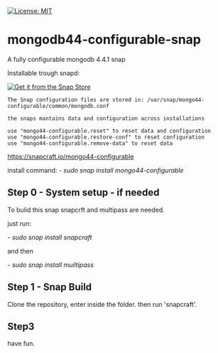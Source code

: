   [![License: MIT](https://img.shields.io/badge/License-MIT-yellow.svg)](https://opensource.org/licenses/MIT)




# mongodb44-configurable-snap





A fully configurable mongodb 4.4.1 snap 

Installable trough snapd:

[![Get it from the Snap Store](https://snapcraft.io/static/images/badges/en/snap-store-black.svg)](https://snapcraft.io/mongo44-configurable)


    The Snap configuration files are stored in: /var/snap/mongo44-configurable/common/mongodb.conf 
   
    the snaps mantains data and configuration across installations
    
    use "mongo44-configurable.reset" to reset data and configuration    
    use "mongo44-configurable.restore-conf" to reset configuration
    use "mongo44-configurable.remove-data" to reset data 


https://snapcraft.io/mongo44-configurable


install command:
*- sudo snap install mongo44-configurable*


## Step 0 - System setup - if needed
To bulid this snap snapcrft and multipass are needed.

just run:

*- sudo snap install snapcraft*

and then

*- sudo snap install muiltipass*

## Step 1 - Snap Build

Clone the repository, enter inside the folder. then run 'snapcraft'.

## Step3 

have fun.
